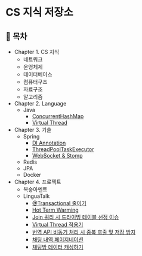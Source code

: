 # CS 지식 저장소

## :memo: 목차

- Chapter 1. CS 지식
  - 네트워크
  - 운영체제
  - 데이터베이스
  - 컴퓨터구조
  - 자료구조
  - 알고리즘
- Chapter 2. Language
  - Java
    - [ConcurrentHashMap](https://github.com/Hyun0828/CS/blob/main/Language/Java/ConcurrentHashMap.md)
    - [Virtual Thread](https://github.com/Hyun0828/CS/blob/main/Language/Java/Virtual%20Thread.md)
- Chapter 3. 기술
  - Spring
    - [DI Annotation](https://github.com/Hyun0828/CS/blob/main/Stack/Spring/DI%20Annotation.md)
    - [ThreadPoolTaskExecutor](https://github.com/Hyun0828/CS/blob/main/Stack/Spring/ThreadPoolTaskExecutor.md)
    - [WebSocket & Stomp](https://github.com/Hyun0828/CS/blob/main/Stack/Spring/WebSocket%20%26%20Stomp.md)
  - Redis
  - JPA
  - Docker
- Chapter 4. 프로젝트
  - 복숭아멘토
  - LinguaTalk
    - [@Transactional 줄이기](https://github.com/Hyun0828/CS/blob/main/Project/LinguaTalk/%40Transactional%20%EC%A4%84%EC%9D%B4%EA%B8%B0.md)
    - [Hot Term Warming](https://github.com/Hyun0828/CS/blob/main/Project/LinguaTalk/Hot%20Term%20Warming.md)
    - [Join 쿼리 시 드라이빙 테이블 선정 이슈](https://github.com/Hyun0828/CS/blob/main/Project/LinguaTalk/Join%20%EC%BF%BC%EB%A6%AC%20%EC%8B%9C%20%EB%93%9C%EB%9D%BC%EC%9D%B4%EB%B9%99%20%ED%85%8C%EC%9D%B4%EB%B8%94%20%EC%84%A0%EC%A0%95%20%EC%9D%B4%EC%8A%88.md)
    - [Virtual Thread 적용기](https://github.com/Hyun0828/CS/blob/main/Project/LinguaTalk/Virtual%20Thread%20%EC%A0%81%EC%9A%A9%EA%B8%B0.md)
    - [번역 API 비동기 처리 시 중복 호출 및 저장 방지](https://github.com/Hyun0828/CS/blob/main/Project/LinguaTalk/%EB%B2%88%EC%97%AD%20API%20%EB%B9%84%EB%8F%99%EA%B8%B0%20%EC%B2%98%EB%A6%AC%20%EC%8B%9C%20%EC%A4%91%EB%B3%B5%20%ED%98%B8%EC%B6%9C%20%EB%B0%8F%20%EC%A0%80%EC%9E%A5%20%EB%B0%A9%EC%A7%80.md)
    - [채팅 내역 페이지네이션](https://github.com/Hyun0828/CS/blob/main/Project/LinguaTalk/%EC%B1%84%ED%8C%85%20%EB%82%B4%EC%97%AD%20%ED%8E%98%EC%9D%B4%EC%A7%80%EB%84%A4%EC%9D%B4%EC%85%98.md)
    - [채팅방 데이터 캐싱하기](https://github.com/Hyun0828/CS/blob/main/Project/LinguaTalk/%EC%B1%84%ED%8C%85%EB%B0%A9%20%EB%8D%B0%EC%9D%B4%ED%84%B0%20%EC%BA%90%EC%8B%B1%ED%95%98%EA%B8%B0.md)
